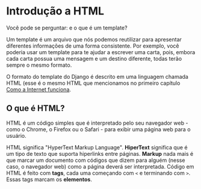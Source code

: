 # Introdução a HTML

Você pode se perguntar: e o que é um template?

Um template é um arquivo que nós podemos reutilizar para apresentar diferentes informações de uma forma consistente. Por exemplo, você poderia usar um template para te ajudar a escrever uma carta, pois, embora cada carta possua uma mensagem e um destino diferente, todas terão sempre o mesmo formato.

O formato do template do Django é descrito em uma linguagem chamada HTML (esse é o mesmo HTML que mencionamos no primeiro capítulo [Como a Internet funciona](internet/como_funciona.md).

## O que é HTML?

HTML é um código simples que é interpretado pelo seu navegador web - como o Chrome, o Firefox ou o Safari - para exibir uma página web para o usuário.

HTML significa "HyperText Markup Language". __HiperText__ significa que é um tipo de texto que suporta hiperlinks entre páginas. __Markup__ nada mais é que marcar um documento com códigos que dizem para alguém (nesse caso, o navegador web) como a página deverá ser interpretada. Código em HTML é feito com __tags__, cada uma começando com `<` e terminando com `>`. Essas tags marcam os __elementos__.

